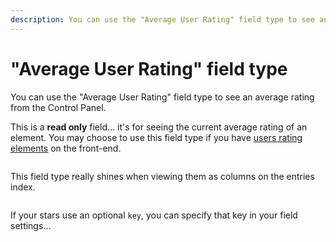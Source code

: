 ```yaml
---
description: You can use the "Average User Rating" field type to see an average rating from the Control Panel.
---
```


# "Average User Rating" field type

You can use the "Average User Rating" field type to see an average rating from the Control Panel.

This is a **read only** field... it's for seeing the current average rating of an element. You may choose to use this field type if you have [users rating elements](/display-star-ratings/) on the front-end.

<img :src="$withBase('/images/avg-rating-field.png')" class="dropshadow" alt="" style="max-width:200px">

This field type really shines when viewing them as columns on the entries index.

<img :src="$withBase('/images/avg-rating-index.png')" class="dropshadow" alt="" style="max-width:500px">

If your stars use an optional `key`, you can specify that key in your field settings...

<img :src="$withBase('/images/avg-rating-key.png')" class="dropshadow" alt="">
